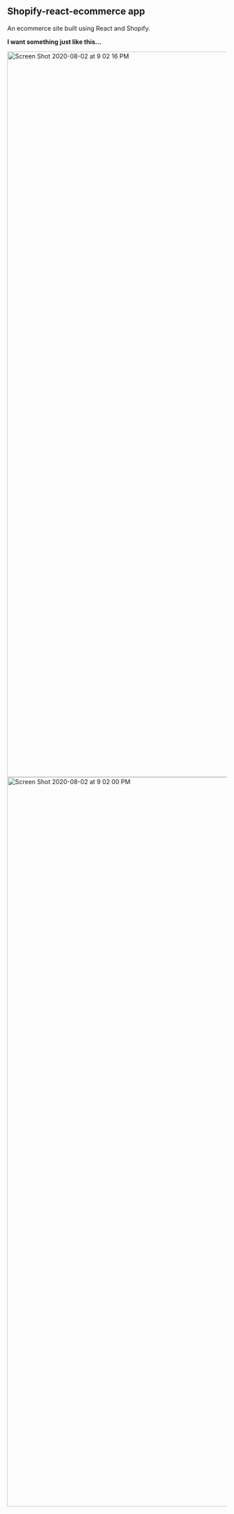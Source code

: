 ## Shopify-react-ecommerce app

An ecommerce site built using React and Shopify.

**I want something just like this...**

<img width="1667" alt="Screen Shot 2020-08-02 at 9 02 16 PM" src="https://user-images.githubusercontent.com/22290070/89129197-0a713c00-d504-11ea-9d5e-648014c588fd.png">

<img width="1676" alt="Screen Shot 2020-08-02 at 9 02 00 PM" src="https://user-images.githubusercontent.com/22290070/89129193-0513f180-d504-11ea-84f8-f561ef33086b.png">
